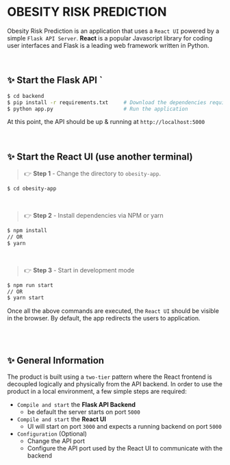 # OBESITY RISK PREDICTION

Obesity Risk Prediction is an application that uses a `React UI` powered by a simple `Flask API Server`. **React** is a popular Javascript library for coding user interfaces and Flask is a leading web framework written in Python. 

<br />

## ✨ **Start the Flask API** `
```bash
$ cd backend  
$ pip install -r requirements.txt     # Download the dependencies required for our flask backend
$ python app.py                       # Run the application
```

At this point, the API should be up & running at `http://localhost:5000`

<br />

## ✨ **Start the React UI** (use another terminal)

> 👉 **Step 1** - Change the directory to `obesity-app`. 

```bash
$ cd obesity-app
```

<br >

> 👉 **Step 2** - Install dependencies via NPM or yarn

```bash
$ npm install
// OR
$ yarn
```

<br />

> 👉 **Step 3** - Start in development mode

```bash
$ npm run start 
// OR
$ yarn start
```

Once all the above commands are executed, the `React UI` should be visible in the browser. By default, the app redirects the users to application. 

<br />

<br />

## ✨ General Information

The product is built using a `two-tier` pattern where the React frontend is decoupled logically and physically from the API backend. In order to use the product in a local environment, a few simple steps are required: 

- `Compile and start` the **Flask API Backend**
  - be default the server starts on port `5000`
- `Compile and start` the **React UI**
  - UI will start on port `3000` and expects a running backend on port `5000`
- `Configuration` (Optional)
  - Change the API port
  - Configure the API port used by the React UI to communicate with the backend 

<br />

